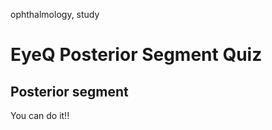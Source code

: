 

<span class="tinypinkspace">ophthalmology, study</span>

# EyeQ Posterior Segment Quiz


<section id="quiz_section" onload="start_eyeq()">
<div class="container">
<div class="row center">
<h1 class="quiz_category">Posterior segment</h1>
<div class="progress-bar"><div class="progress" id="progress"></div></div>
<div id="quiz_question"></div>
</div>
<div class="row">
<div class="col-12">
<div id="main_div"></div>
</div>
</div>
<div class="row">
<div class="col-md-6 col-12">
<div id="west_div" class="west_div"></div>
</div>
<div class="col-md-6 col-12">
<div id="east_div" class="east_div"></div>
</div>
</div>
<div class="row center">
<div id="quiz_score">You can do it!!</div>
</div>
</div> <!-- end container -->
</section>